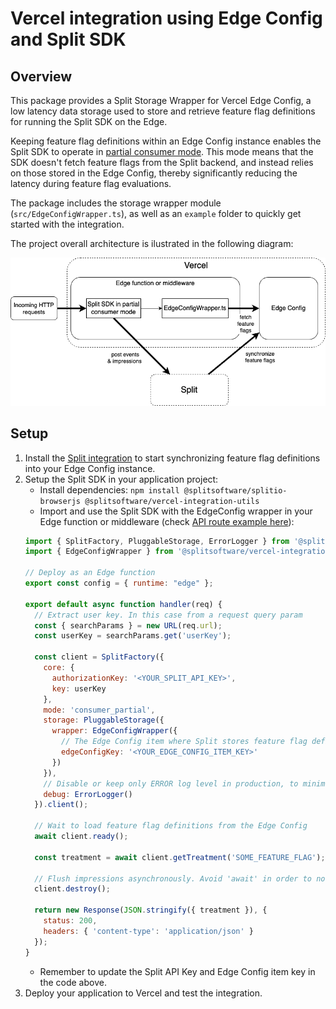 # Vercel integration using Edge Config and Split SDK

## Overview

This package provides a Split Storage Wrapper for Vercel Edge Config, a low latency data storage used to store and retrieve feature flag definitions for running the Split SDK on the Edge.

Keeping feature flag definitions within an Edge Config instance enables the Split SDK to operate in [partial consumer mode](https://help.split.io/hc/en-us/articles/360058730852-Browser-SDK#sharing-state-with-a-pluggable-storage). This mode means that the SDK doesn't fetch feature flags from the Split backend, and instead relies on those stored in the Edge Config, thereby significantly reducing the latency during feature flag evaluations.

The package includes the storage wrapper module (`src/EdgeConfigWrapper.ts`), as well as an `example` folder to quickly get started with the integration.

The project overall architecture is ilustrated in the following diagram:

<p align="center">
  <img alt="Overview" src="./diagram.png" width="720">
</p>

## Setup

1. Install the [Split integration](https://TODO) to start synchronizing feature flag definitions into your Edge Config instance.
2. Setup the Split SDK in your application project:
    - Install dependencies: `npm install @splitsoftware/splitio-browserjs @splitsoftware/vercel-integration-utils`
    - Import and use the Split SDK with the EdgeConfig wrapper in your Edge function or middleware (check [API route example here](./example/pages/api/get-treatment.js)):
    ```javascript
    import { SplitFactory, PluggableStorage, ErrorLogger } from '@splitsoftware/splitio-browserjs';
    import { EdgeConfigWrapper } from '@splitsoftware/vercel-integration-utils';

    // Deploy as an Edge function
    export const config = { runtime: "edge" };

    export default async function handler(req) {
      // Extract user key. In this case from a request query param
      const { searchParams } = new URL(req.url);
      const userKey = searchParams.get('userKey');

      const client = SplitFactory({
        core: {
          authorizationKey: '<YOUR_SPLIT_API_KEY>',
          key: userKey
        },
        mode: 'consumer_partial',
        storage: PluggableStorage({
          wrapper: EdgeConfigWrapper({
            // The Edge Config item where Split stores feature flag definitions, specified in the Split integration step
            edgeConfigKey: '<YOUR_EDGE_CONFIG_ITEM_KEY>'
          })
        }),
        // Disable or keep only ERROR log level in production, to minimize performance impact
        debug: ErrorLogger()
      }).client();

      // Wait to load feature flag definitions from the Edge Config
      await client.ready();

      const treatment = await client.getTreatment('SOME_FEATURE_FLAG');

      // Flush impressions asynchronously. Avoid 'await' in order to not delay the response.
      client.destroy();

      return new Response(JSON.stringify({ treatment }), {
        status: 200,
        headers: { 'content-type': 'application/json' }
      });
    }
    ```
    - Remember to update the Split API Key and Edge Config item key in the code above.
3. Deploy your application to Vercel and test the integration.
